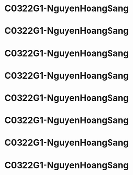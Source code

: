 # C0322G1-NguyenHoangSang
# C0322G1-NguyenHoangSang
# C0322G1-NguyenHoangSang
# C0322G1-NguyenHoangSang
# C0322G1-NguyenHoangSang
# C0322G1-NguyenHoangSang
# C0322G1-NguyenHoangSang
# C0322G1-NguyenHoangSang
